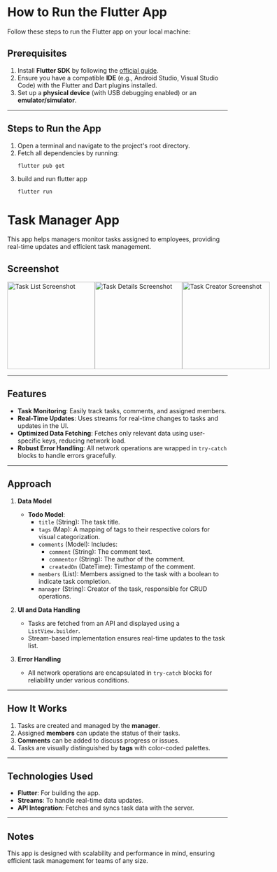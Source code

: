# How to Run the Flutter App

Follow these steps to run the Flutter app on your local machine:

## Prerequisites

1. Install **Flutter SDK** by following the [official guide](https://flutter.dev/docs/get-started/install).
2. Ensure you have a compatible **IDE** (e.g., Android Studio, Visual Studio Code) with the Flutter and Dart plugins installed.
3. Set up a **physical device** (with USB debugging enabled) or an **emulator/simulator**.

---

## Steps to Run the App

1. Open a terminal and navigate to the project's root directory.
2. Fetch all dependencies by running:
   ```bash
   flutter pub get
3. build and run flutter app
    ```bash
    flutter run


# Task Manager App

This app helps managers monitor tasks assigned to employees, providing real-time updates and efficient task management.

## Screenshot

<div style="display: flex; justify-content: space-around;">

  <img src="ss/1.jpg" alt="Task List Screenshot" width="200">
  <img src="ss/2.jpg" alt="Task Details Screenshot" width="200">
  <img src="ss/3.jpg" alt="Task Creator Screenshot" width="200">

</div>

---


## Features

- **Task Monitoring**: Easily track tasks, comments, and assigned members.
- **Real-Time Updates**: Uses streams for real-time changes to tasks and updates in the UI.
- **Optimized Data Fetching**: Fetches only relevant data using user-specific keys, reducing network load.
- **Robust Error Handling**: All network operations are wrapped in `try-catch` blocks to handle errors gracefully.

---

## Approach

1. **Data Model**
   - **Todo Model**:
     - `title` (String): The task title.
     - `tags` (Map): A mapping of tags to their respective colors for visual categorization.
     - `comments` (Model): Includes:
       - `comment` (String): The comment text.
       - `commentor` (String): The author of the comment.
       - `createdOn` (DateTime): Timestamp of the comment.
     - `members` (List): Members assigned to the task with a boolean to indicate task completion.
     - `manager` (String): Creator of the task, responsible for CRUD operations.

2. **UI and Data Handling**
   - Tasks are fetched from an API and displayed using a `ListView.builder`.
   - Stream-based implementation ensures real-time updates to the task list.

3. **Error Handling**
   - All network operations are encapsulated in `try-catch` blocks for reliability under various conditions.

---

## How It Works

1. Tasks are created and managed by the **manager**.
2. Assigned **members** can update the status of their tasks.
3. **Comments** can be added to discuss progress or issues.
4. Tasks are visually distinguished by **tags** with color-coded palettes.

---

## Technologies Used

- **Flutter**: For building the app.
- **Streams**: To handle real-time data updates.
- **API Integration**: Fetches and syncs task data with the server.

---

## Notes

This app is designed with scalability and performance in mind, ensuring efficient task management for teams of any size.
